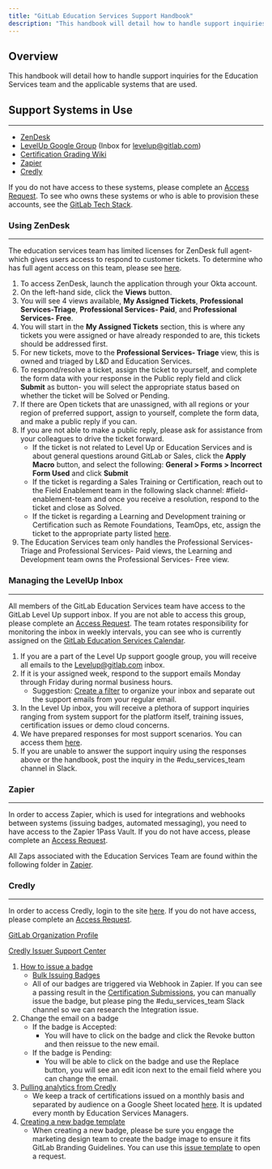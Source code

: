 ```yaml
---
title: "GitLab Education Services Support Handbook"
description: "This handbook will detail how to handle support inquiries for the Education Services team and the applicable systems that are used."
---
```


## Overview

This handbook will detail how to handle support inquiries for the Education Services team and the applicable systems that are used.

## Support Systems in Use

---

- [ZenDesk](https://gitlab.zendesk.com/agent)
- [LevelUp Google Group](https://groups.google.com/a/gitlab.com/g/levelup) (Inbox for <levelup@gitlab.com>)
- [Certification Grading Wiki](https://gitlab.com/gitlab-com/customer-success/professional-services-group/education-services/-/wikis/home)
- [Zapier](https://zapier.com/app/zaps/folder/840205)
- [Credly](https://www.credly.com/organizations/gitlab/badges/badges)

If you do not have access to these systems, please complete an [Access Request](/handbook/security/corporate/end-user-services/onboarding-access-requests/access-requests/). To see who owns these systems or who is able to provision these accounts, see the [GitLab Tech Stack](https://gitlab.com/gitlab-com/www-gitlab-com/-/blob/master/data/tech_stack.yml).

### Using ZenDesk

---

The education services team has limited licenses for ZenDesk full agent- which gives users access to respond to customer tickets. To determine who has full agent access on this team, please see [here](https://gitlab.com/gitlab-com/customer-success/professional-services-group/education-services/-/wikis/Education-Services-Support-Delegates).

1. To access ZenDesk, launch the application through your Okta account.
2. On the left-hand side, click the **Views** button.
3. You will see 4 views available, **My Assigned Tickets**, **Professional Services-Triage**, **Professional Services- Paid**, and **Professional Services- Free**.
4. You will start in the **My Assigned Tickets** section, this is where any tickets you were assigned or have already responded to are, this tickets should be addressed first.
5. For new tickets, move to the **Professional Services- Triage** view, this is owned and triaged by L&D and Education Services.
6. To respond/resolve a ticket, assign the ticket to yourself, and complete the form data with your response in the Public reply field and click **Submit** as button- you will select the appropriate status based on whether the ticket will be Solved or Pending.
7. If there are Open tickets that are unassigned, with all regions or your region of preferred support, assign to yourself, complete the form data, and make a public reply if you can.
8. If you are not able to make a public reply, please ask for assistance from your colleagues to drive the ticket forward.
    - If the ticket is not related to Level Up or Education Services and is about general questions around GitLab or Sales, click the **Apply Macro** button, and select the following: **General > Forms > Incorrect Form Used** and click **Submit**
    - If the ticket is regarding a Sales Training or Certification, reach out to the Field Enablement team in the following slack channel: #field-enablement-team and once you receive a resolution, respond to the ticket and close as Solved.
    - If the ticket is regarding a Learning and Development training or Certification such as Remote Foundations, TeamOps, etc, assign the ticket to the appropriate party listed [here](https://gitlab.com/gitlab-com/customer-success/professional-services-group/education-services/-/wikis/Education-Services-Support-Delegates).
9. The Education Services team only handles the Professional Services- Triage and Professional Services- Paid views, the Learning and Development team owns the Professional Services- Free view.

### Managing the LevelUp Inbox

---

All members of the GitLab Education Services team have access to the GitLab Level Up support inbox. If you are not able to access this group, please complete an [Access Request](/handbook/security/corporate/end-user-services/onboarding-access-requests/access-requests/). The team rotates responsibility for monitoring the inbox in weekly intervals, you can see who is currently assigned on the [GitLab Education Services Calendar](https://calendar.google.com/calendar/embed?src=c_2f86c1ceb88f08d428c3406c956335383e323ef8bbd19fde5379a8ab0f48b4b1%40group.calendar.google.com&ctz=America%2FDenver).

1. If you are a part of the Level Up support google group, you will receive all emails to the <Levelup@gitlab.com> inbox.
2. If it is your assigned week, respond to the support emails Monday through Friday during normal business hours.
    - Suggestion: [Create a filter](/handbook/tools-and-tips/#filters) to organize your inbox and separate out the support emails from your regular email.
3. In the Level Up inbox, you will receive a plethora of support inquiries ranging from system support for the platform itself, training issues, certification issues or demo cloud concerns.
4. We have prepared responses for most support scenarios. You can access them [here](https://docs.google.com/document/d/1IjXvfGfQ066jWbIom-ySGZKO2tFMzENkCJn3THNCAPQ/edit?usp=sharing).
5. If you are unable to answer the support inquiry using the responses above or the handbook, post the inquiry in the #edu_services_team channel in Slack.

### Zapier

---

In order to access Zapier, which is used for integrations and webhooks between systems (issuing badges, automated messaging), you need to have access to the Zapier 1Pass Vault. If you do not have access, please complete an [Access Request](/handbook/security/corporate/end-user-services/onboarding-access-requests/access-requests/).

All Zaps associated with the Education Services Team are found within the following folder in [Zapier](https://zapier.com/app/zaps/folder/840205).

### Credly

---

In order to access Credly, login to the site [here](https://info.credly.com/). If you do not have access, please complete an [Access Request](/handbook/security/corporate/end-user-services/onboarding-access-requests/access-requests/).

[GitLab Organization Profile](https://www.credly.com/organizations/gitlab/badges)

[Credly Issuer Support Center](https://credlyissuer.zendesk.com/hc/en-us)

1. [How to issue a badge](https://credlyissuer.zendesk.com/hc/en-us/articles/360027660772-How-do-I-issue-a-badge-to-a-single-earner-)
    - [Bulk Issuing Badges](https://credlyissuer.zendesk.com/hc/en-us/articles/360027660752-How-do-I-issue-badges-in-bulk-to-multiple-earners-)
    - All of our badges are triggered via Webhook in Zapier. If you can see a passing result in the [Certification Submissions](https://gitlab.com/gitlab-com/customer-success/professional-services-group/education-services/-/wikis/Certifications-form-submission-and-responses-link-centralisation), you can manually issue the badge, but please ping the #edu_services_team Slack channel so we can research the Integration issue.
1. Change the email on a badge
    - If the badge is Accepted:
        - You will have to click on the badge and click the Revoke button and then reissue to the new email.
    - If the badge is Pending:
        - You will be able to click on the badge and use the Replace button, you will see an edit icon next to the email field where you can change the email.
1. [Pulling analytics from Credly](https://credlyissuer.zendesk.com/hc/en-us/articles/360027938091-What-analytics-can-I-view-as-an-administrator-for-my-organization-)
    - We keep a track of certifications issued on a monthly basis and separated by audience on a Google Sheet located [here](https://docs.google.com/spreadsheets/d/1g1lhtYXXWS2P-Djfru03aRdbOF4a13La-WYQPjwVLks/edit?usp=sharing). It is updated every month by Education Services Managers.
1. [Creating a new badge template](https://credlyissuer.zendesk.com/hc/en-us/articles/360028654791-How-do-I-create-a-badge-template-)
    - When creating a new badge, please be sure you engage the marketing design team to create the badge image to ensure it fits GitLab Branding Guidelines. You can use this [issue template](https://gitlab.com/gitlab-com/marketing/corporate_marketing/corporate-marketing/-/issues/new?issuable_template=request-design-general&_gl=1*1k86ng8*_ga*Njk5OTc1OTcxLjE2NTg3ODM3ODE.*_ga_ENFH3X7M5Y*MTY3MzI5NTQwNi4xMzMuMS4xNjczMjk1NDEwLjAuMC4w) to open a request.
